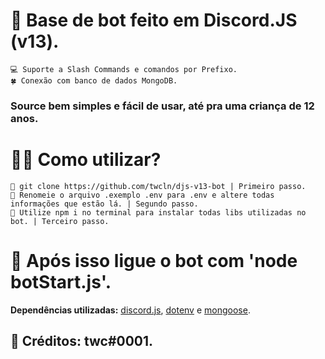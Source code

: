 # 🤖 Base de bot feito em Discord.JS (v13).

```
💻 Suporte a Slash Commands e comandos por Prefixo.
🍀 Conexão com banco de dados MongoDB.
```
### Source bem simples e fácil de usar, até pra uma criança de 12 anos.

# 💁‍♀️ Como utilizar? 
```
🥇 git clone https://github.com/twcln/djs-v13-bot | Primeiro passo.
🥈 Renomeie o arquivo .exemplo .env para .env e altere todas informações que estão lá. | Segundo passo.
🥉 Utilize npm i no terminal para instalar todas libs utilizadas no bot. | Terceiro passo.
```
# 🍁 Após isso ligue o bot com 'node botStart.js'.
**Dependências utilizadas:** [discord.js](www.npmjs.com/package/discord.js), [dotenv](https://www.npmjs.com/package/dotenv) e [mongoose](https://www.npmjs.com/package/mongoose).
## 👥 Créditos: twc#0001.
